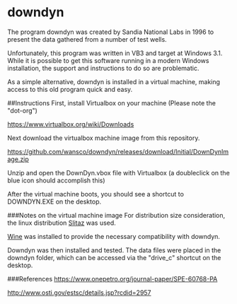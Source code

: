 # downdyn

The program downdyn was created by Sandia National Labs in 1996 to present the data gathered from a number of test wells.

Unfortunately, this program was written in VB3 and target at Windows 3.1. While it is possible to get this software running in a modern Windows installation, the support and instructions to do so are problematic.

As a simple alternative, downdyn is installed in a virtual machine, making access to this old program quick and easy.


##Instructions
First, install Virtualbox on your machine (Please note the "dot-org")

https://www.virtualbox.org/wiki/Downloads


Next download the virtualbox machine image from this repository. 

https://github.com/wansco/downdyn/releases/download/Initial/DownDynImage.zip

Unzip and open the DownDyn.vbox file with Virtualbox (a doubleclick on the blue icon should accomplish this)


After the virtual machine boots, you should see a shortcut to DOWNDYN.EXE on the desktop.




###Notes on the virtual machine image
For distribution size consideration, the linux distribution [Slitaz](http://www.slitaz.org/en/) was used.

[Wine](https://www.winehq.org/) was installed to provide the necessary compatibility with downdyn.

Downdyn was then installed and tested. The data files were placed in the downdyn folder, which can be accessed via the "drive_c" shortcut on the desktop.




###References
https://www.onepetro.org/journal-paper/SPE-60768-PA

http://www.osti.gov/estsc/details.jsp?rcdid=2957
